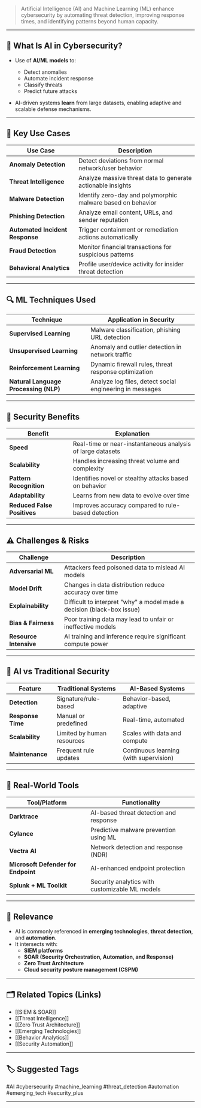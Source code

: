> Artificial Intelligence (AI) and Machine Learning (ML) enhance cybersecurity by automating threat detection, improving response times, and identifying patterns beyond human capacity.

---

## 🧠 What Is AI in Cybersecurity?

- Use of **AI/ML models** to:
  - Detect anomalies
  - Automate incident response
  - Classify threats
  - Predict future attacks

- AI-driven systems **learn** from large datasets, enabling adaptive and scalable defense mechanisms.

---

## 🧩 Key Use Cases

| Use Case                    | Description                                                                 |
|-----------------------------|-----------------------------------------------------------------------------|
| **Anomaly Detection**        | Detect deviations from normal network/user behavior                        |
| **Threat Intelligence**      | Analyze massive threat data to generate actionable insights                 |
| **Malware Detection**        | Identify zero-day and polymorphic malware based on behavior                 |
| **Phishing Detection**       | Analyze email content, URLs, and sender reputation                         |
| **Automated Incident Response** | Trigger containment or remediation actions automatically                 |
| **Fraud Detection**          | Monitor financial transactions for suspicious patterns                     |
| **Behavioral Analytics**     | Profile user/device activity for insider threat detection                   |

---

## 🔍 ML Techniques Used

| Technique               | Application in Security                                     |
|-------------------------|-------------------------------------------------------------|
| **Supervised Learning** | Malware classification, phishing URL detection              |
| **Unsupervised Learning** | Anomaly and outlier detection in network traffic           |
| **Reinforcement Learning** | Dynamic firewall rules, threat response optimization      |
| **Natural Language Processing (NLP)** | Analyze log files, detect social engineering in messages     |

---

## 🔐 Security Benefits

| Benefit              | Explanation                                                            |
|----------------------|------------------------------------------------------------------------|
| **Speed**            | Real-time or near-instantaneous analysis of large datasets             |
| **Scalability**      | Handles increasing threat volume and complexity                        |
| **Pattern Recognition** | Identifies novel or stealthy attacks based on behavior              |
| **Adaptability**     | Learns from new data to evolve over time                               |
| **Reduced False Positives** | Improves accuracy compared to rule-based detection              |

---

## ⚠️ Challenges & Risks

| Challenge             | Description                                                           |
|------------------------|----------------------------------------------------------------------|
| **Adversarial ML**     | Attackers feed poisoned data to mislead AI models                    |
| **Model Drift**        | Changes in data distribution reduce accuracy over time               |
| **Explainability**     | Difficult to interpret "why" a model made a decision (black-box issue)|
| **Bias & Fairness**    | Poor training data may lead to unfair or ineffective models           |
| **Resource Intensive** | AI training and inference require significant compute power           |

---

## 🤖 AI vs Traditional Security

| Feature              | Traditional Systems               | AI-Based Systems                          |
|----------------------|-----------------------------------|-------------------------------------------|
| **Detection**        | Signature/rule-based              | Behavior-based, adaptive                  |
| **Response Time**    | Manual or predefined              | Real-time, automated                      |
| **Scalability**      | Limited by human resources        | Scales with data and compute              |
| **Maintenance**      | Frequent rule updates             | Continuous learning (with supervision)    |

---

## 🧰 Real-World Tools

| Tool/Platform       | Functionality                                 |
|---------------------|-----------------------------------------------|
| **Darktrace**        | AI-based threat detection and response        |
| **Cylance**          | Predictive malware prevention using ML        |
| **Vectra AI**        | Network detection and response (NDR)          |
| **Microsoft Defender for Endpoint** | AI-enhanced endpoint protection            |
| **Splunk + ML Toolkit** | Security analytics with customizable ML models |

---

## 📌 Relevance

- AI is commonly referenced in **emerging technologies**, **threat detection**, and **automation**.
- It intersects with:
  - **SIEM platforms**
  - **SOAR (Security Orchestration, Automation, and Response)**
  - **Zero Trust Architecture**
  - **Cloud security posture management (CSPM)**

---

## 🗂 Related Topics (Links)

- [[SIEM & SOAR]]
- [[Threat Intelligence]]
- [[Zero Trust Architecture]]
- [[Emerging Technologies]]
- [[Behavior Analytics]]
- [[Security Automation]]

---

## 🏷 Suggested Tags

#AI #cybersecurity #machine_learning #threat_detection #automation #emerging_tech #security_plus

---
